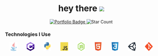<!--  header -->
<div id="badges" align="center" width="100%">
<h1>
hey there
<img src="https://media.giphy.com/media/hvRJCLFzcasrR4ia7z/giphy.gif" width="5%"/>
</h1>
<a target="_blank" href="https://timothycronin.com">
<img src="https://img.shields.io/badge/-My%20Portfolio-blue" alt="Portfolio Badge" width="10%"/>
</a>
<img src="https://img.shields.io/github/stars/4tlc?style=social" alt="Star Count" width="10%"/>
</div>
<!--  technologies -->
<h3>Technologies I Use</h3>
<div align="center" width: "70%" style="display: flex; justify-content: space-around;"/>
<img src="./images/java.svg" alt="java" style="width: 5%;"/><img src="./images/c_hashtag.svg" alt="c#" style="width: 5%;"/><img src="./images/python.svg" alt="python" style="width: 5%;"/><img src="./images/js.svg" alt="javascript" style="width: 5%;"/><img src="./images/nodejs.svg" alt="nodejs" style="width: 5%;"/><img src="./images/html.svg" alt="html" style="width: 5%;"/><img src="./images/css.svg" alt="css" style="width: 5%;"/><img src="./images/unity.svg" alt="unity" style="width: 5%;"/><img src="./images/git.svg" alt="git" style="width: 5%;"/>
</div>
